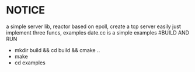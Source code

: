 # NOTICE
a simple server lib, reactor based on epoll, create a tcp server easily just implement three funcs,
examples date.cc is a simple examples
#BUILD AND RUN
* mkdir build && cd build && cmake ..
* make
* cd examples

